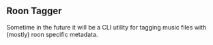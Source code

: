 ## Roon Tagger

Sometime in the future it will be a CLI utility for tagging music files with
(mostly) roon specific metadata.